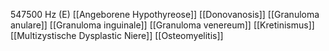 547500 Hz (E)
[[Angeborene Hypothyreose]]
[[Donovanosis]]
[[Granuloma anulare]]
[[Granuloma inguinale]]
[[Granuloma venereum]]
[[Kretinismus]]
[[Multizystische Dysplastic Niere]]
[[Osteomyelitis]]